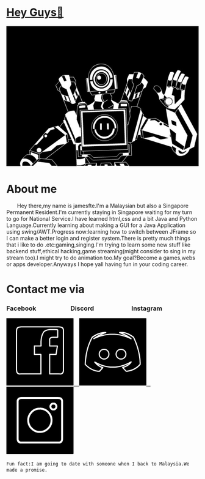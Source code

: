 <div>
  <a href="#">
    <h1>Hey Guys👋 </h1>
    <img src="https://github.com/jamesfte/jamesfte/blob/main/pathfinder.jpg" />
  </a>
</div>

<div>
  <h1>About me</h1>
  <p>&ensp;&ensp;&ensp;&ensp;Hey there,my name is jamesfte.I'm a Malaysian but also a Singapore Permanent Resident.I'm currently staying in Singapore waiting for my turn to go for National Service.I have learned html,css and a bit Java and Python Language.Currently learning about making a GUI for a Java Application using swing/AWT.Progress now:learning how to switch between JFrame so I can make a better login and register system.There is pretty much things that i like to do .etc:gaming,singing.I'm trying to learn some new stuff like backend stuff,ethical hacking,game streaming(might consider to sing in my stream too).I might try to do animation too.My goal?Become a games,webs or apps developer.Anyways I hope yall having fun in your coding career.</p>
</div>

<div>
  <h1>Contact me via</h1>
  <h3>Facebook&ensp;&ensp;&ensp;&ensp;&ensp;&ensp;&ensp;&ensp;&ensp;&ensp;&ensp;Discord&ensp;&ensp;&ensp;&ensp;&ensp;&ensp;&ensp;&ensp;&ensp;&ensp;&ensp;&ensp;Instagram</h3>
  <a href="https://www.facebook.com/jamesfte.02/" target="_parent">
    <img src="https://github.com/jamesfte/jamesfte/blob/main/src/icon/fb.png" />
  </a>
  <a href="https://discordapp.com/users/554998098837897229">&ensp;
    <img src="https://github.com/jamesfte/jamesfte/blob/main/src/icon/discord.png" />
  </a>
  <a href="https://www.instagram.com/jamesfte_here/">&ensp;
    <img src="https://github.com/jamesfte/jamesfte/blob/main/src/icon/insta.png" />
  </a>
</div>

```
Fun fact:I am going to date with someone when I back to Malaysia.We made a promise.
```

